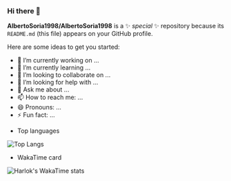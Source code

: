 ### Hi there 👋

**AlbertoSoria1998/AlbertoSoria1998** is a ✨ _special_ ✨ repository because its `README.md` (this file) appears on your GitHub profile.

Here are some ideas to get you started:

- 🔭 I’m currently working on ...
- 🌱 I’m currently learning ...
- 👯 I’m looking to collaborate on ...
- 🤔 I’m looking for help with ...
- 💬 Ask me about ...
- 📫 How to reach me: ...
- 😄 Pronouns: ...
- ⚡ Fun fact: ...


*   Top languages

![Top Langs](https://github-readme-stats.vercel.app/api/top-langs/?username=AlbertoSoria1998)

*   WakaTime card

![Harlok's WakaTime stats](https://github-readme-stats.vercel.app/api/wakatime?username=jesus73514145)
